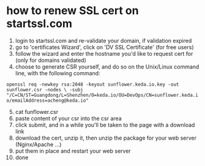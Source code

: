 # how to renew SSL cert on startssl.com
1. login to startssl.com and re-validate your domain, if validation expired
2. go to 'certificates Wizard', click on 'DV SSL Certificate' (for free users)
3. follow the wizard and enter the hostname you'd like to request cert for (only for domains validated)
4. choose to generate CSR yourself, and do so on the Unix/Linux command line, with the following command:

`openssl req -newkey rsa:2048 -keyout sunflower.keda.io.key -out sunflower.csr -nodes \
-subj "/C=CN/ST=Guangdong/L=Shenzhen/O=keda.io/OU=DevOps/CN=sunflower.keda.io/emailAddress=acheng@keda.io"`

5. cat funflower.csr
6. paste content of your csr into the csr area
7. click submit, and in a while you'll be taken to the page with a download link
8. download the cert, unzip it, then unzip the package for your web server (Nginx/Apache ...)
9. put them in place and restart your web server
10. done